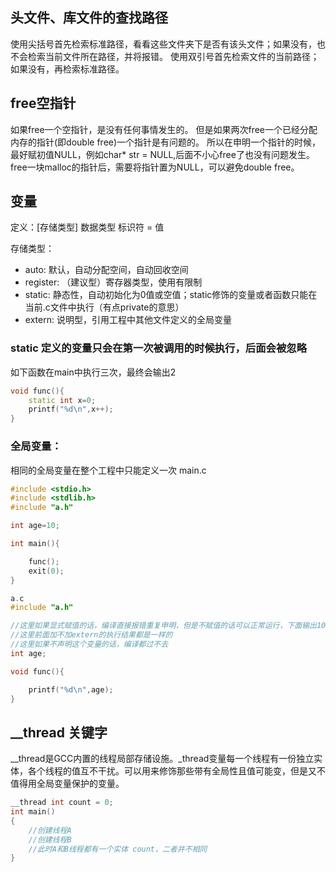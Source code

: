 ## 头文件、库文件的查找路径
使用尖括号首先检索标准路径，看看这些文件夹下是否有该头文件；如果没有，也不会检索当前文件所在路径，并将报错。
使用双引号首先检索文件的当前路径；如果没有，再检索标准路径。

## free空指针
如果free一个空指针，是没有任何事情发生的。
但是如果两次free一个已经分配内存的指针(即double free)一个指针是有问题的。
所以在申明一个指针的时候，最好赋初值NULL，例如char* str = NULL,后面不小心free了也没有问题发生。
free一块malloc的指针后，需要将指针置为NULL，可以避免double free。


## 变量
定义：[存储类型]  数据类型  标识符 = 值

存储类型：
- auto: 默认，自动分配空间，自动回收空间
- register: （建议型）寄存器类型，使用有限制
- static: 静态性，自动初始化为0值或空值；static修饰的变量或者函数只能在当前.c文件中执行（有点private的意思）
- extern: 说明型，引用工程中其他文件定义的全局变量

### static 定义的变量只会在第一次被调用的时候执行，后面会被忽略
如下函数在main中执行三次，最终会输出2
```cpp
void func(){
    static int x=0;
    printf("%d\n",x++);
}
```

### 全局变量：
相同的全局变量在整个工程中只能定义一次
main.c
```cpp
#include <stdio.h>
#include <stdlib.h>
#include "a.h"

int age=10;

int main(){

    func();
    exit(0);
}
```


```cpp
a.c
#include "a.h"

//这里如果显式赋值的话，编译直接报错重复申明，但是不赋值的话可以正常运行，下面输出10
//这里前面加不加extern的执行结果都是一样的
//这里如果不声明这个变量的话，编译都过不去
int age;

void func(){

    printf("%d\n",age);
}
```


## __thread 关键字
 __thread是GCC内置的线程局部存储设施。_thread变量每一个线程有一份独立实体，各个线程的值互不干扰。可以用来修饰那些带有全局性且值可能变，但是又不值得用全局变量保护的变量。
```cpp
__thread int count = 0;
int main()
{
    //创建线程A
    //创建线程B
    //此时A和B线程都有一个实体 count，二者并不相同
}
```
